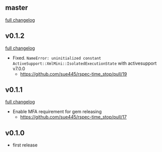 ## master
[full changelog](http://github.com/sue445/rspec-time_stop/compare/v0.1.2...master)

## v0.1.2
[full changelog](http://github.com/sue445/rspec-time_stop/compare/v0.1.1...v0.1.2)

* Fixed. `NameError: uninitialized constant ActiveSupport::XmlMini::IsolatedExecutionState` with activesupport v7.0.0
  * https://github.com/sue445/rspec-time_stop/pull/19

## v0.1.1
[full changelog](http://github.com/sue445/rspec-time_stop/compare/v0.1.0...v0.1.1)

* Enable MFA requirement for gem releasing
  * https://github.com/sue445/rspec-time_stop/pull/17

## v0.1.0
* first release
